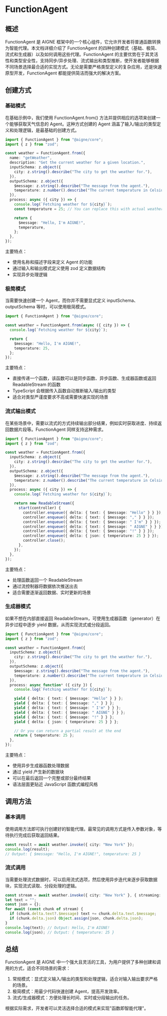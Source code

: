 # FunctionAgent

## 概述

FunctionAgent 是 AIGNE 框架中的一个核心组件，它允许开发者将普通函数转换为智能代理。本文档详细介绍了 FunctionAgent 的四种创建模式（基础、极简、流式和生成器）以及如何调用这些代理。FunctionAgent 的主要优势在于其灵活性和类型安全性，支持同步/异步处理、流式输出和类型推断，使开发者能够根据不同场景选择最合适的实现方式。无论是需要严格类型定义的复杂应用，还是快速原型开发，FunctionAgent 都能提供简洁而强大的解决方案。

## 创建方式

### 基础模式

在基础示例中，我们使用 FunctionAgent.from() 方法并提供相应的选项来创建一个能够获取天气信息的 Agent。这种方式创建的 Agent 涵盖了输入/输出的类型定义和处理逻辑，是最基础的创建方式。

```ts file="../../docs-examples/test/concepts/function-agent.test.ts" region="example-agent-basic-create-agent"
import { FunctionAgent } from "@aigne/core";
import { z } from "zod";

const weather = FunctionAgent.from({
  name: "getWeather",
  description: "Get the current weather for a given location.",
  inputSchema: z.object({
    city: z.string().describe("The city to get the weather for."),
  }),
  outputSchema: z.object({
    $message: z.string().describe("The message from the agent."),
    temperature: z.number().describe("The current temperature in Celsius."),
  }),
  process: async ({ city }) => {
    console.log(`Fetching weather for ${city}`);
    const temperature = 25; // You can replace this with actual weather fetching logic

    return {
      $message: "Hello, I'm AIGNE!",
      temperature,
    };
  },
});
```

主要特点：

* 使用名称和描述字段来定义 Agent 的功能
* 通过输入和输出模式定义使用 zod 定义数据结构
* 实现异步处理逻辑

### 极简模式

当需要快速创建一个 Agent，而你并不需要显式定义 inputSchema、outputSchema 等时，可以使用极简模式。

```ts file="../../docs-examples/test/concepts/function-agent.test.ts" region="example-agent-pure-function-create-agent"
import { FunctionAgent } from "@aigne/core";

const weather = FunctionAgent.from(async ({ city }) => {
  console.log(`Fetching weather for ${city}`);

  return {
    $message: "Hello, I'm AIGNE!",
    temperature: 25,
  };
});
```

主要特点：

* 直接传递一个函数，该函数可以是同步函数、异步函数、生成器函数或返回 ReadableStream 的函数
* TypeScript 会根据传入函数自动推断输入/输出的类型
* 适合对类型严谨度要求不高或需要快速实现的场景

### 流式输出模式

在某些场景中，需要以流式的方式持续输出部分结果，例如实时获取进度、持续返回数据片段等。FunctionAgent 同样支持这种需求。

```ts file="../../docs-examples/test/concepts/function-agent.test.ts" region="example-agent-streaming-create-agent"
import { FunctionAgent } from "@aigne/core";
import { z } from "zod";

const weather = FunctionAgent.from({
  inputSchema: z.object({
    city: z.string().describe("The city to get the weather for."),
  }),
  outputSchema: z.object({
    $message: z.string().describe("The message from the agent."),
    temperature: z.number().describe("The current temperature in Celsius."),
  }),
  process: async ({ city }) => {
    console.log(`Fetching weather for ${city}`);

    return new ReadableStream({
      start(controller) {
        controller.enqueue({ delta: { text: { $message: "Hello" } } });
        controller.enqueue({ delta: { text: { $message: "," } } });
        controller.enqueue({ delta: { text: { $message: " I'm" } } });
        controller.enqueue({ delta: { text: { $message: " AIGNE" } } });
        controller.enqueue({ delta: { text: { $message: "!" } } });
        controller.enqueue({ delta: { json: { temperature: 25 } } });
        controller.close();
      },
    });
  },
});
```

主要特点：

* 处理函数返回一个 ReadableStream
* 通过流控制器将数据依次推送出去
* 适合需要逐渐返回数据、实时更新的场景

### 生成器模式

如果不想在内部直接返回 ReadableStream，可使用生成器函数（generator）在异步过程中逐步 yield 数据，从而实现流式或分段返回。

```ts file="../../docs-examples/test/concepts/function-agent.test.ts" region="example-agent-generator-create-agent"
import { FunctionAgent } from "@aigne/core";
import { z } from "zod";

const weather = FunctionAgent.from({
  inputSchema: z.object({
    city: z.string().describe("The city to get the weather for."),
  }),
  outputSchema: z.object({
    $message: z.string().describe("The message from the agent."),
    temperature: z.number().describe("The current temperature in Celsius."),
  }),
  process: async function* ({ city }) {
    console.log(`Fetching weather for ${city}`);

    yield { delta: { text: { $message: "Hello" } } };
    yield { delta: { text: { $message: "," } } };
    yield { delta: { text: { $message: " I'm" } } };
    yield { delta: { text: { $message: " AIGNE" } } };
    yield { delta: { text: { $message: "!" } } };
    yield { delta: { json: { temperature: 25 } } };

    // Or you can return a partial result at the end
    return { temperature: 25 };
  },
});
```

主要特点：

* 使用异步生成器函数处理数据
* 通过 yield 产生新的数据块
* 可以在最后返回一个完整或部分最终结果
* 语法层面更贴近 JavaScript 函数式编程风格

## 调用方法

### 基本调用

使用调用方法即可执行创建好的智能代理。最常见的调用方式是传入参数对象，等待执行完成后获取返回结果。

```ts file="../../docs-examples/test/concepts/function-agent.test.ts" region="example-agent-basic-invoke"
const result = await weather.invoke({ city: "New York" });
console.log(result);
// Output: { $message: "Hello, I'm AIGNE!", temperature: 25 }
```

### 流式调用

当需要处理流式数据时，可以启用流式选项，然后使用异步迭代来逐步获取数据块，实现流式读取、分段处理的逻辑。

```ts file="../../docs-examples/test/concepts/function-agent.test.ts" region="example-agent-streaming-invoke"
const stream = await weather.invoke({ city: "New York" }, { streaming: true });
let text = "";
const json = {};
for await (const chunk of stream) {
  if (chunk.delta.text?.$message) text += chunk.delta.text.$message;
  if (chunk.delta.json) Object.assign(json, chunk.delta.json);
}
console.log(text); // Output: Hello, I'm AIGNE!
console.log(json); // Output: { temperature: 25 }
```

## 总结

FunctionAgent 是 AIGNE 中一个强大且灵活的工具，为用户提供了多种创建和调用的方式，适合不同场景的需求：

1. 常规模式：显式定义输入/输出的类型和处理逻辑，适合对输入输出要求严格的场景。
2. 极简模式：用最少代码快速创建 Agent，提高开发效率。
3. 流式/生成器模式：方便处理长时间、实时或分段输出的任务。

根据实际需求，开发者可以灵活选择合适的模式来实现"函数即智能代理"。

